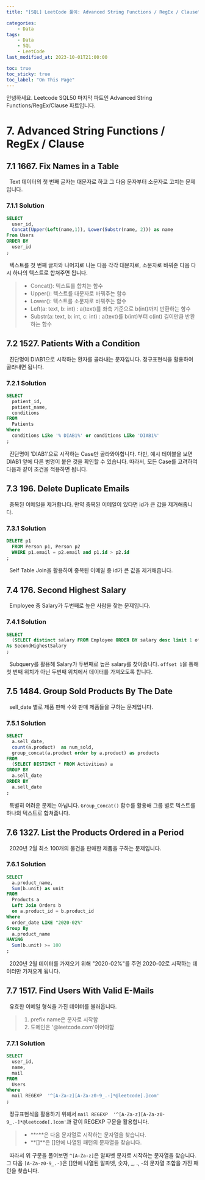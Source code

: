 ```yaml
---
title: "[SQL] LeetCode 풀이: Advanced String Functions / RegEx / Clause"

categories:
    - Data
tags:
    - Data
    - SQL
    - LeetCode
last_modified_at: 2023-10-01T21:00:00

toc: true
toc_sticky: true
toc_label: "On This Page"
---
```


안녕하세요. Leetcode SQL50 마지막 파트인 Advanced String Functions/RegEx/Clause 파트입니다. <br>

# 7. Advanced String Functions / RegEx / Clause
## 7.1 1667. Fix Names in a Table

&#160; Text 데이터의 첫 번째 글자는 대문자로 하고 그 다음 문자부터 소문자로 고치는 문제입니다.

### 7.1.1 Solution
```sql
SELECT
  user_id,
  Concat(Upper(Left(name,1)), Lower(Substr(name, 2))) as name
From Users
ORDER BY
  user_id
;
```
&#160; 텍스트를 첫 번째 글자와 나머지로 나눈 다음 각각 대문자로, 소문자로 바꿔준 다음 다시 하나의 텍스트로 합쳐주면 됩니다.
> - Concat(): 텍스트를 합치는 함수
> - Upper(): 텍스트를 대문자로 바꿔주는 함수
> - Lower(): 텍스트를 소문자로 바꿔주는 함수
> - Left(a: text, b: int) : a(text)를 좌측 기준으로 b(int)까지 반환하는 함수
> - Substr(a: text, b: int, c: int) : a(text)를 b(int)부터 c(int) 길이만큼 반환하는 함수

## 7.2 1527. Patients With a Condition
&#160; 진단명이 DIAB1으로 시작하는 환자를 골라내는 문자입니다. 정규표현식을 활용하여 골라내면 됩니다.

### 7.2.1 Solution
```sql
SELECT
  patient_id,
  patient_name,
  conditions
FROM
  Patients
Where
  conditions Like '% DIAB1%' or conditions Like 'DIAB1%'
;
```
&#160; 진단명이 'DIAB1'으로 시작하는 Case만 골라와야합니다. 다만, 예시 테이블을 보면 DIAB1 앞에 다른 병명이 붙은 것을 확인할 수 있습니다. 따라서, 모든 Case를 고려하여 다음과 같이 조건을 적용하면 됩니다. 

## 7.3 196. Delete Duplicate Emails
&#160; 중복된 이메일을 제거합니다. 만약 중복된 이메일이 있다면 id가 큰 값을 제거해줍니다.

### 7.3.1 Solution
```sql
DELETE p1
  FROM Person p1, Person p2
  WHERE p1.email = p2.email and p1.id > p2.id
;
```
&#160; Self Table Join을 활용하여 중복된 이메일 중 id가 큰 값을 제거해줍니다.


## 7.4 176. Second Highest Salary
&#160; Employee 중 Salary가 두번째로 높은 사람을 찾는 문제입니다.

### 7.4.1 Solution
```sql
SELECT
  (SELECT distinct salary FROM Employee ORDER BY salary desc limit 1 offset 1)
As SecondHighestSalary
;
```
&#160; Subquery를 활용헤 Salary가 두번째로 높은 salary를 찾아줍니다. ```offset 1```을 통해 첫 번째 위치가 아닌 두번째 위치에서 데이터를 가져오도록 합니다.


## 7.5 1484. Group Sold Products By The Date
&#160; sell_date 별로 제품 판매 수와 판매 제품들을 구하는 문제입니다.

### 7.5.1 Solution
```sql
SELECT
  a.sell_date,
  count(a.product)  as num_sold,
  group_concat(a.product order by a.product) as products
FROM
  (SELECT DISTINCT * FROM Activities) a
GROUP BY
  a.sell_date
ORDER BY
  a.sell_date
;
```
&#160; 특별히 어려운 문제는 아닙니다. ```Group_Concat()``` 함수를 활용해 그룹 별로 텍스트를 하나의 텍스트로 합쳐줍니다.

## 7.6 1327. List the Products Ordered in a Period
&#160; 2020년 2월 최소 100개의 물건을 판매한 제품을 구하는 문제입니다.

### 7.6.1 Solution
```sql
SELECT
  a.product_name,
  Sum(b.unit) as unit
FROM
  Products a
  Left Join Orders b
  on a.product_id = b.product_id
Where
  order_date LIKE "2020-02%"
Group By
  a.product_name
HAViNG
  Sum(b.unit) >= 100
;
```
&#160; 2020년 2월 데이터를 가져오기 위해 "2020-02%"를 주면 2020-02로 시작하는 데이터만 가져오게 됩니다. 

## 7.7 1517. Find Users With Valid E-Mails
&#160; 유효한 이메일 형식을 가진 데이터를 불러옵니다.
> 1. prefix name은 문자로 시작함
> 2. 도메인은 '@leetcode.com'이어야함

### 7.7.1 Solution
```sql
SELECT
  user_id,
  name,
  mail
FROM
  Users
Where
  mail REGEXP  '^[A-Za-z][A-Za-z0-9_.-]*@leetcode[.]com'
;
```
&#160; 정규표현식을 활용하기 위해서 ```mail REGEXP  '^[A-Za-z][A-Za-z0-9_.-]*@leetcode[.]com'```과 같이 REGEXP 구문을 활용합니다. 
> - **^**은 다음 문자열로 시작하는 문자열을 찾습니다.
> - **[]**은 []안에 나열된 패턴의 문자열을 찾습니다.

&#160; 따라서 위 구문을 풀어보면 ```^[A-Za-z]```은 알파벳 문자로 시작하는 문자열을 찾습니다. 그 다음 ```[A-Za-z0-9_.-]```은 []안에 나열된 알파벳, 숫자, _, ., -의 문자열 조합을 가진 패턴을 찾습니다.
